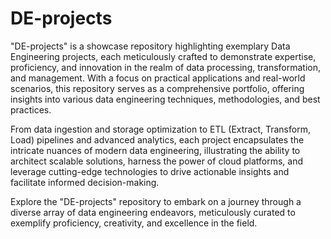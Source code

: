# DE-projects
"DE-projects" is a showcase repository highlighting exemplary Data Engineering projects, each meticulously crafted to demonstrate expertise, proficiency, and innovation in the realm of data processing, transformation, and management. With a focus on practical applications and real-world scenarios, this repository serves as a comprehensive portfolio, offering insights into various data engineering techniques, methodologies, and best practices.

From data ingestion and storage optimization to ETL (Extract, Transform, Load) pipelines and advanced analytics, each project encapsulates the intricate nuances of modern data engineering, illustrating the ability to architect scalable solutions, harness the power of cloud platforms, and leverage cutting-edge technologies to drive actionable insights and facilitate informed decision-making.

Explore the "DE-projects" repository to embark on a journey through a diverse array of data engineering endeavors, meticulously curated to exemplify proficiency, creativity, and excellence in the field.
